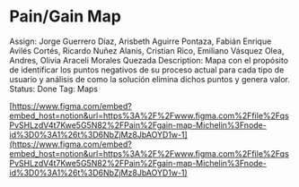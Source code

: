 # Pain/Gain Map

Assign: Jorge Guerrero Díaz, Arisbeth Aguirre Pontaza, Fabián Enrique Avilés Cortés, Ricardo Nuñez Alanis, Cristian Rico, Emiliano Vásquez Olea, Andres, Olivia Araceli Morales Quezada
Description: Mapa con el propósito de identificar los puntos negativos de su proceso actual para cada tipo de usuario y análisis de como la solución elimina dichos puntos y genera valor.
Status: Done
Tag: Maps

[https://www.figma.com/embed?embed_host=notion&url=https%3A%2F%2Fwww.figma.com%2Ffile%2FqsPvSHLzdV4t7Kwe5G5N82%2FPain%2Fgain-map-Michelin%3Fnode-id%3D0%3A1%26t%3D6NbZjMz8JbAOYD1w-1](https://www.figma.com/embed?embed_host=notion&url=https%3A%2F%2Fwww.figma.com%2Ffile%2FqsPvSHLzdV4t7Kwe5G5N82%2FPain%2Fgain-map-Michelin%3Fnode-id%3D0%3A1%26t%3D6NbZjMz8JbAOYD1w-1)